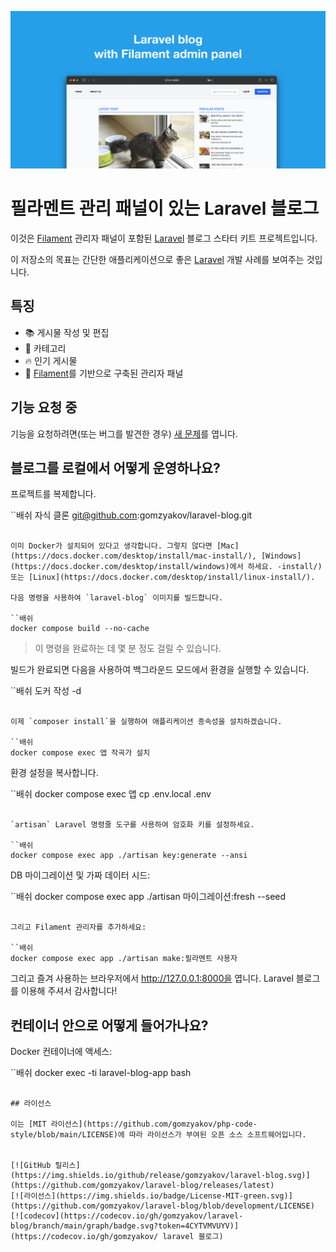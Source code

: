 ![Filament 관리 패널이 포함된 Laravel 블로그](../docs/social-preview-en.png)

# 필라멘트 관리 패널이 있는 Laravel 블로그

이것은 [Filament](https://ilavelphp.com) 관리자 패널이 포함된 [Laravel](https://laravel.com) 블로그 스타터 키트 프로젝트입니다.

이 저장소의 목표는 간단한 애플리케이션으로 좋은 [Laravel](https://laravel.com) 개발 사례를 보여주는 것입니다.

## 특징

- 📚 게시물 작성 및 편집
- 🥑 카테고리
- :fire: 인기 게시물
- :hatched_chick: [Filament](https://pillamentphp.com)를 기반으로 구축된 관리자 패널

## 기능 요청 중

기능을 요청하려면(또는 버그를 발견한 경우) [새 문제](https://github.com/gomzyakov/laravel-blog/issues/new)를 엽니다.

## 블로그를 로컬에서 어떻게 운영하나요?

프로젝트를 복제합니다.

``배쉬
자식 클론 git@github.com:gomzyakov/laravel-blog.git
````

이미 Docker가 설치되어 있다고 생각합니다. 그렇지 않다면 [Mac](https://docs.docker.com/desktop/install/mac-install/), [Windows](https://docs.docker.com/desktop/install/windows)에서 하세요. -install/) 또는 [Linux](https://docs.docker.com/desktop/install/linux-install/).

다음 명령을 사용하여 `laravel-blog` 이미지를 빌드합니다.

``배쉬
docker compose build --no-cache
````

>이 명령을 완료하는 데 몇 분 정도 걸릴 수 있습니다.

빌드가 완료되면 다음을 사용하여 백그라운드 모드에서 환경을 실행할 수 있습니다.

``배쉬
도커 작성 -d
````

이제 `composer install`을 실행하여 애플리케이션 종속성을 설치하겠습니다.

``배쉬
docker compose exec 앱 작곡가 설치
````

환경 설정을 복사합니다.

``배쉬
docker compose exec 앱 cp .env.local .env
````

`artisan` Laravel 명령줄 도구를 사용하여 암호화 키를 설정하세요.

``배쉬
docker compose exec app ./artisan key:generate --ansi
````

DB 마이그레이션 및 가짜 데이터 시드:

``배쉬
docker compose exec app ./artisan 마이그레이션:fresh --seed
````

그리고 Filament 관리자를 추가하세요:

``배쉬
docker compose exec app ./artisan make:필라멘트 사용자
````

그리고 즐겨 사용하는 브라우저에서 http://127.0.0.1:8000을 엽니다. Laravel 블로그를 이용해 주셔서 감사합니다!

## 컨테이너 안으로 어떻게 들어가나요?

Docker 컨테이너에 액세스:

``배쉬
docker exec -ti laravel-blog-app bash
````

## 라이선스

이는 [MIT 라이선스](https://github.com/gomzyakov/php-code-style/blob/main/LICENSE)에 따라 라이선스가 부여된 오픈 소스 소프트웨어입니다.


[![GitHub 릴리스](https://img.shields.io/github/release/gomzyakov/laravel-blog.svg)](https://github.com/gomzyakov/laravel-blog/releases/latest)
[![라이선스](https://img.shields.io/badge/License-MIT-green.svg)](https://github.com/gomzyakov/laravel-blog/blob/development/LICENSE)
[![codecov](https://codecov.io/gh/gomzyakov/laravel-blog/branch/main/graph/badge.svg?token=4CYTVMVUYV)](https://codecov.io/gh/gomzyakov/ laravel 블로그)